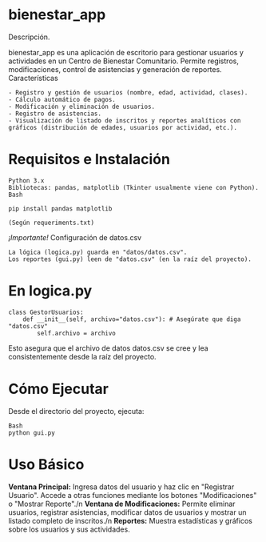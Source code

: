 # bienestar_app
Descripción.

bienestar_app es una aplicación de escritorio para gestionar usuarios y actividades en un Centro de Bienestar Comunitario. Permite registros, modificaciones, control de asistencias y generación de reportes.
Características

    - Registro y gestión de usuarios (nombre, edad, actividad, clases).
    - Cálculo automático de pagos.
    - Modificación y eliminación de usuarios.
    - Registro de asistencias.
    - Visualización de listado de inscritos y reportes analíticos con gráficos (distribución de edades, usuarios por actividad, etc.).

# Requisitos e Instalación

    Python 3.x
    Bibliotecas: pandas, matplotlib (Tkinter usualmente viene con Python).
    Bash

    pip install pandas matplotlib

    (Según requeriments.txt)

*¡Importante!* Configuración de datos.csv

    La lógica (logica.py) guarda en "datos/datos.csv".
    Los reportes (gui.py) leen de "datos.csv" (en la raíz del proyecto).


# En logica.py
    class GestorUsuarios:
        def __init__(self, archivo="datos.csv"): # Asegúrate que diga "datos.csv"
            self.archivo = archivo

Esto asegura que el archivo de datos datos.csv se cree y lea consistentemente desde la raíz del proyecto.

# Cómo Ejecutar

Desde el directorio del proyecto, ejecuta:

    Bash   
    python gui.py
    
# Uso Básico

**Ventana Principal:** Ingresa datos del usuario y haz clic en "Registrar Usuario". Accede a otras funciones mediante los botones "Modificaciones" o "Mostrar Reporte"./n
**Ventana de Modificaciones:** Permite eliminar usuarios, registrar asistencias, modificar datos de usuarios y mostrar un listado completo de inscritos./n
**Reportes:** Muestra estadísticas y gráficos sobre los usuarios y sus actividades.

